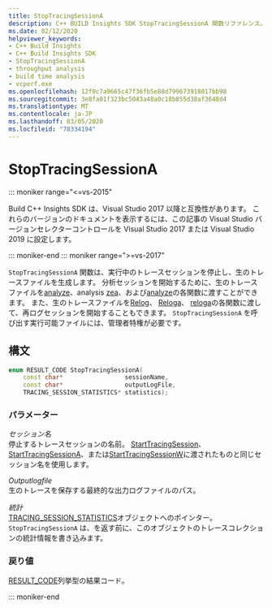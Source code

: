```yaml
---
title: StopTracingSessionA
description: C++ BUILD Insights SDK StopTracingSessionA 関数リファレンス。
ms.date: 02/12/2020
helpviewer_keywords:
- C++ Build Insights
- C++ Build Insights SDK
- StopTracingSessionA
- throughput analysis
- build time analysis
- vcperf.exe
ms.openlocfilehash: 12f0c7a9665c47f36fb5e88d799673918017bb98
ms.sourcegitcommit: 3e8fa01f323bc5043a48a0c18b855d38af3648d4
ms.translationtype: MT
ms.contentlocale: ja-JP
ms.lasthandoff: 03/05/2020
ms.locfileid: "78334194"
---
```

# <a name="stoptracingsessiona"></a>StopTracingSessionA

::: moniker range="<=vs-2015"

Build C++ Insights SDK は、Visual Studio 2017 以降と互換性があります。 これらのバージョンのドキュメントを表示するには、この記事の Visual Studio バージョンセレクターコントロールを Visual Studio 2017 または Visual Studio 2019 に設定します。

::: moniker-end
::: moniker range=">=vs-2017"

`StopTracingSessionA` 関数は、実行中のトレースセッションを停止し、生のトレースファイルを生成します。 分析セッションを開始するために、生のトレースファイルを[analyze](analyze.md)、analysis [zea](analyze-a.md)、および[analyze](analyze-w.md)の各関数に渡すことができます。 また、生のトレースファイルを[Relog](relog.md)、 [Reloga](relog-a.md)、 [reloga](relog-w.md)の各関数に渡して、再ログセッションを開始することもできます。 `StopTracingSessionA` を呼び出す実行可能ファイルには、管理者特権が必要です。

## <a name="syntax"></a>構文

```cpp
enum RESULT_CODE StopTracingSessionA(
    const char*                 sessionName,
    const char*                 outputLogFile,
    TRACING_SESSION_STATISTICS* statistics);
```

### <a name="parameters"></a>パラメーター

*セッション名*\
停止するトレースセッションの名前。 [StartTracingSession](start-tracing-session.md)、 [StartTracingSessionA](start-tracing-session-a.md)、または[StartTracingSessionW](start-tracing-session-w.md)に渡されたものと同じセッション名を使用します。

*Outputlogfile*\
生のトレースを保存する最終的な出力ログファイルのパス。

*統計*\
[TRACING_SESSION_STATISTICS](../other-types/tracing-session-statistics-struct.md)オブジェクトへのポインター。 `StopTracingSessionA` は、を返す前に、このオブジェクトのトレースコレクションの統計情報を書き込みます。

### <a name="return-value"></a>戻り値

[RESULT_CODE](../other-types/result-code-enum.md)列挙型の結果コード。

::: moniker-end
